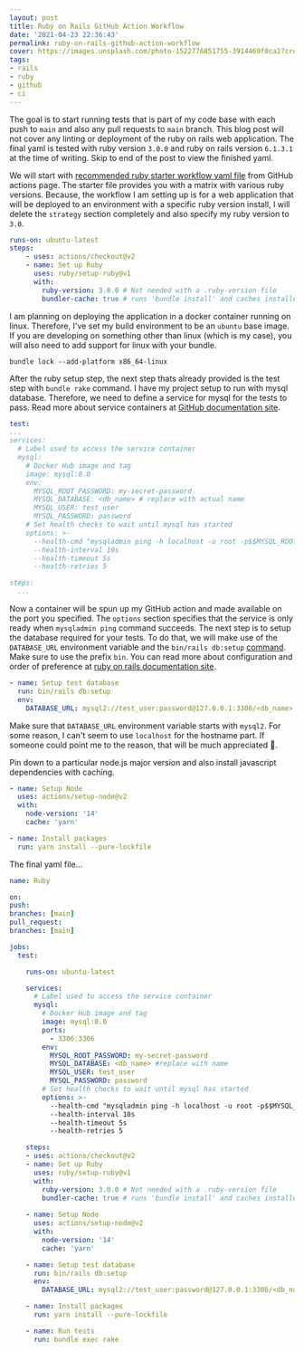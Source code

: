 ```yaml
---
layout: post
title: Ruby on Rails GitHub Action Workflow
date: '2021-04-23 22:36:43'
permalink: ruby-on-rails-github-action-workflow
cover: https://images.unsplash.com/photo-1522776851755-3914469f0ca2?crop=entropy&cs=tinysrgb&fit=max&fm=jpg&ixid=MnwxMTc3M3wwfDF8c2VhcmNofDQxfHxydWJ5JTIwb24lMjByYWlsc3xlbnwwfHx8fDE2MTkyMTcyMjA&ixlib=rb-1.2.1&q=80&w=2000
tags:
- rails
- ruby
- github
- ci
---
```


The goal is to start running tests that is part of my code base with each push
to `main` and also any pull requests to `main` branch. This blog post will not
cover any linting or deployment of the ruby on rails web application. The final
yaml is tested with ruby version `3.0.0` and ruby on rails version `6.1.3.1`
at the time of writing. Skip to end of the post to view the finished yaml.

We will start with [recommended ruby starter workflow yaml file][] from GitHub
actions page. The starter file provides you with a matrix with various ruby
versions. Because, the workflow I am setting up is for a web application that
will be deployed to an environment with a specific ruby version install, I
will delete the `strategy` section completely and also specify my ruby version
to `3.0`.

```yaml
runs-on: ubuntu-latest
steps:
    - uses: actions/checkout@v2
    - name: Set up Ruby
      uses: ruby/setup-ruby@v1
      with:
        ruby-version: 3.0.0 # Not needed with a .ruby-version file
        bundler-cache: true # runs 'bundle install' and caches installed gems automatically
```

I am planning on deploying the application in a docker container running on
linux. Therefore, I've set my build environment to be an `ubuntu` base image.
If you are developing on something other than linux (which is my case), you
will also need to add support for linux with your bundle.

    bundle lock --add-platform x86_64-linux

After the ruby setup step, the next step thats already provided is the test
step with `bundle rake` command. I have my project setup to run with mysql
database. Therefore, we need to define a service for mysql for the tests to
pass. Read more about service containers at [GitHub documentation site][].

```yaml
test:
...
services:
  # Label used to access the service container
  mysql:
    # Docker Hub image and tag
    image: mysql:8.0
    env:
      MYSQL_ROOT_PASSWORD: my-secret-password
      MYSQL_DATABASE: <db_name> # replace with actual name
      MYSQL_USER: test_user
      MYSQL_PASSWORD: password
    # Set health checks to wait until mysql has started
    options: >-
      --health-cmd "mysqladmin ping -h localhost -u root -p$$MYSQL_ROOT_PASSWORD"
      --health-interval 10s
      --health-timeout 5s
      --health-retries 5

steps:
  ...
```

Now a container will be spun up my GitHub action and made available on the port
you specified. The `options` section specifies that the service is only ready
when `mysqladmin ping` command succeeds. The next step is to setup the database
required for your tests. To do that, we will make use of the `DATABASE_URL`
environment variable and the `bin/rails db:setup` [command][]. Make sure to use
the prefix `bin`. You can read more about configuration and order of preference
at [ruby on rails documentation site][].

```yaml
- name: Setup test database
  run: bin/rails db:setup
  env:
    DATABASE_URL: mysql2://test_user:password@127.0.0.1:3306/<db_name>
```

Make sure that `DATABASE_URL` environment variable starts with `mysql2`. For
some reason, I can't seem to use `localhost` for the hostname part. If someone
could point me to the reason, that will be much appreciated 🙏.

Pin down to a particular node.js major version and also install javascript
dependencies with caching.

```yaml
- name: Setup Node
  uses: actions/setup-node@v2
  with:
    node-version: '14'
    cache: 'yarn'

- name: Install packages
  run: yarn install --pure-lockfile
```

The final yaml file...

```yaml
name: Ruby

on:
push:
branches: [main]
pull_request:
branches: [main]

jobs:
  test:

    runs-on: ubuntu-latest

    services:
      # Label used to access the service container
      mysql:
        # Docker Hub image and tag
        image: mysql:8.0
        ports:
          - 3306:3306
        env:
          MYSQL_ROOT_PASSWORD: my-secret-password
          MYSQL_DATABASE: <db_name> #replace with name
          MYSQL_USER: test_user
          MYSQL_PASSWORD: password
        # Set health checks to wait until mysql has started
        options: >-
          --health-cmd "mysqladmin ping -h localhost -u root -p$$MYSQL_ROOT_PASSWORD"
          --health-interval 10s
          --health-timeout 5s
          --health-retries 5

    steps:
    - uses: actions/checkout@v2
    - name: Set up Ruby
      uses: ruby/setup-ruby@v1
      with:
        ruby-version: 3.0.0 # Not needed with a .ruby-version file
        bundler-cache: true # runs 'bundle install' and caches installed gems automatically
    
    - name: Setup Node
      uses: actions/setup-node@v2
      with:
        node-version: '14'
        cache: 'yarn'

    - name: Setup test database
      run: bin/rails db:setup
      env:
        DATABASE_URL: mysql2://test_user:password@127.0.0.1:3306/<db_name>

    - name: Install packages
      run: yarn install --pure-lockfile

    - name: Run tests
      run: bundle exec rake
```

[recommended ruby starter workflow yaml file]: <https://github.com/actions/starter-workflows/blob/ffb4bccd2d52e308ec66fa63f218d93db6dd94a1/ci/ruby.yml>
[GitHub documentation site]: <https://docs.github.com/en/actions/guides/about-service-containers#about-service-containers>
[command]: <https://guides.rubyonrails.org/active_record_migrations.html#setup-the-database>
[ruby on rails documentation site]: <https://guides.rubyonrails.org/configuring.html#configuring-a-database>
